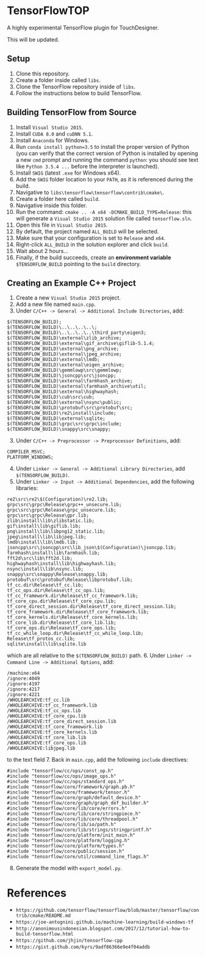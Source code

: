 # TensorFlowTOP

A highly experimental TensorFlow plugin for TouchDesigner. 

This will be updated.

## Setup 
1. Clone this repository.
2. Create a folder inside called `libs`.
3. Clone the TensorFlow repository inside of `libs`.
4. Follow the instructions below to build TensorFlow.

## Building TensorFlow from Source

1. Install `Visual Studio 2015`.
2. Install `CUDA 8.0` and `cuDNN 5.1`.
3. Install `Anaconda` for Windows.
4. Run `conda install python=3.5` to install the proper version of Python (you can
   verify that the correct version of Python is installed by opening a new `cmd`
   prompt and running the command `python`: you should see text like `Python 3.5.4 ...`
   before the interpreter is launched).
5. Install `SWIG` (latest `.exe` for Windows x64).
6. Add the `SWIG` folder location to your `PATH`, as it is referenced during the build.
7. Navigative to `libs\tensorflow\tensorflow\contrib\cmake\`.
8. Create a folder here called `build`.
9. Navigative inside this folder.
10. Run the command: `cmake .. -A x64 -DCMAKE_BUILD_TYPE=Release`: this will generate a 
   `Visual Studio 2015` solution file called `tensorflow.sln`.
11. Open this file in `Visual Studio 2015`.
12. By default, the project named `ALL_BUILD` will be selected.
13. Make sure that your configuration is set to `Release` and `x64`.
14. Right-click `ALL_BUILD` in the solution explorer and click `build`.
15. Wait about 2 hours...
16. Finally, if the build succeeds, create an **environment variable** `$TENSORFLOW_BUILD` 
    pointing to the `build` directory.

## Creating an Example C++ Project

1. Create a new `Visual Studio 2015` project.
2. Add a new file named `main.cpp`.
3. Under `C/C++ -> General -> Additional Include Directories`, add:
```
$(TENSORFLOW_BUILD);
$(TENSORFLOW_BUILD)\..\..\..\..\;
$(TENSORFLOW_BUILD)\..\..\..\..\third_party\eigen3;
$(TENSORFLOW_BUILD)\external\zlib_archive;
$(TENSORFLOW_BUILD)\external\gif_archive\giflib-5.1.4;
$(TENSORFLOW_BUILD)\external\png_archive;
$(TENSORFLOW_BUILD)\external\jpeg_archive;
$(TENSORFLOW_BUILD)\external\lmdb;
$(TENSORFLOW_BUILD)\external\eigen_archive;
$(TENSORFLOW_BUILD)\gemmlowp\src\gemmlowp;
$(TENSORFLOW_BUILD)\jsoncpp\src\jsoncpp;
$(TENSORFLOW_BUILD)\external\farmhash_archive;
$(TENSORFLOW_BUILD)\external\farmhash_archive\util;
$(TENSORFLOW_BUILD)\external\highwayhash;
$(TENSORFLOW_BUILD)\cub\src\cub;
$(TENSORFLOW_BUILD)\external\nsync\public;
$(TENSORFLOW_BUILD)\protobuf\src\protobuf\src;
$(TENSORFLOW_BUILD)\re2\install\include;
$(TENSORFLOW_BUILD)\external\sqlite;
$(TENSORFLOW_BUILD)\grpc\src\grpc\include;
$(TENSORFLOW_BUILD)\snappy\src\snappy;
```
3. Under `C/C++ -> Preprocessor -> Preprocessor Definitions`, add:
```
COMPILER_MSVC;
PLATFORM_WINDOWS;
```
4. Under `Linker -> General -> Additional Library Directories`, add `$(TENSORFLOW_BUILD)`.
5. Under `Linker -> Input -> Additional Dependencies`, add the following libraries:
```
re2\src\re2\$(Configuration)\re2.lib;
grpc\src\grpc\Release\grpc++_unsecure.lib;
grpc\src\grpc\Release\grpc_unsecure.lib;
grpc\src\grpc\Release\gpr.lib;
zlib\install\lib\zlibstatic.lib;
gif\install\lib\giflib.lib;
png\install\lib\libpng12_static.lib;
jpeg\install\lib\libjpeg.lib;
lmdb\install\lib\lmdb.lib;
jsoncpp\src\jsoncpp\src\lib_json\$(Configuration)\jsoncpp.lib;
farmhash\install\lib\farmhash.lib;
fft2d\src\lib\fft2d.lib;
highwayhash\install\lib\highwayhash.lib;
nsync\install\lib\nsync.lib;
snappy\src\snappy\Release\snappy.lib;
protobuf\src\protobuf\Release\libprotobuf.lib;
tf_cc.dir\Release\tf_cc.lib;
tf_cc_ops.dir\Release\tf_cc_ops.lib;
tf_cc_framework.dir\Release\tf_cc_framework.lib;
tf_core_cpu.dir\Release\tf_core_cpu.lib;
tf_core_direct_session.dir\Release\tf_core_direct_session.lib;
tf_core_framework.dir\Release\tf_core_framework.lib;
tf_core_kernels.dir\Release\tf_core_kernels.lib;
tf_core_lib.dir\Release\tf_core_lib.lib;
tf_core_ops.dir\Release\tf_core_ops.lib;
tf_cc_while_loop.dir\Release\tf_cc_while_loop.lib;
Release\tf_protos_cc.lib;
sqlite\install\lib\sqlite.lib
```
which are all relative to the `$(TENSORFLOW_BUILD)` path.
6. Under `Linker -> Command Line -> Additional Options`, add:
```
/machine:x64 
/ignore:4049 
/ignore:4197 
/ignore:4217 
/ignore:4221 
/WHOLEARCHIVE:tf_cc.lib
/WHOLEARCHIVE:tf_cc_framework.lib
/WHOLEARCHIVE:tf_cc_ops.lib
/WHOLEARCHIVE:tf_core_cpu.lib
/WHOLEARCHIVE:tf_core_direct_session.lib
/WHOLEARCHIVE:tf_core_framework.lib
/WHOLEARCHIVE:tf_core_kernels.lib
/WHOLEARCHIVE:tf_core_lib.lib
/WHOLEARCHIVE:tf_core_ops.lib 
/WHOLEARCHIVE:libjpeg.lib
```
to the text field
7. Back in `main.cpp`, add the following `include` directives:
```
#include "tensorflow/cc/ops/const_op.h"
#include "tensorflow/cc/ops/image_ops.h"
#include "tensorflow/cc/ops/standard_ops.h"
#include "tensorflow/core/framework/graph.pb.h"
#include "tensorflow/core/framework/tensor.h"
#include "tensorflow/core/graph/default_device.h"
#include "tensorflow/core/graph/graph_def_builder.h"
#include "tensorflow/core/lib/core/errors.h"
#include "tensorflow/core/lib/core/stringpiece.h"
#include "tensorflow/core/lib/core/threadpool.h"
#include "tensorflow/core/lib/io/path.h"
#include "tensorflow/core/lib/strings/stringprintf.h"
#include "tensorflow/core/platform/init_main.h"
#include "tensorflow/core/platform/logging.h"
#include "tensorflow/core/platform/types.h"
#include "tensorflow/core/public/session.h"
#include "tensorflow/core/util/command_line_flags.h"
```
8. Generate the model with `export_model.py`.

# References
- `https://github.com/tensorflow/tensorflow/blob/master/tensorflow/contrib/cmake/README.md`
- `https://joe-antognini.github.io/machine-learning/build-windows-tf`
- `http://anonimousindonesian.blogspot.com/2017/12/tutorial-how-to-build-tensorflow.html`
- `https://github.com/jhjin/tensorflow-cpp`
- `https://gist.github.com/kyrs/9adf86366e9e4f04addb`
